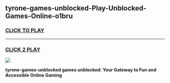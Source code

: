 
## tyrone-games-unblocked-Play-Unblocked-Games-Online-o1bru
<h3>
<a href="https://premium76.site?title=tyrone-games-unblocked&ref=25A">CLICK TO PLAY</a></h3>
<hr>

<h3>
<a href="https://premium76.site?title=tyrone-games-unblocked&ref=25A">CLICK 2 PLAY</a>
  
</h3>

<a href="https://premium76.site?title=tyrone-games-unblocked&ref=25A"><img src="https://clearcache.store/games.png"></a>


**tyrone-games-unblocked games unblocked: Your Gateway to Fun and Accessible Online Gaming**
